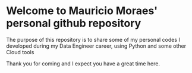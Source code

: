 # Welcome to Mauricio Moraes' personal github repository

The purpose of this repository is to share some of my personal codes I developed during my Data Engineer career, using Python and some other Cloud tools

Thank you for coming and I expect you have a great time here.
